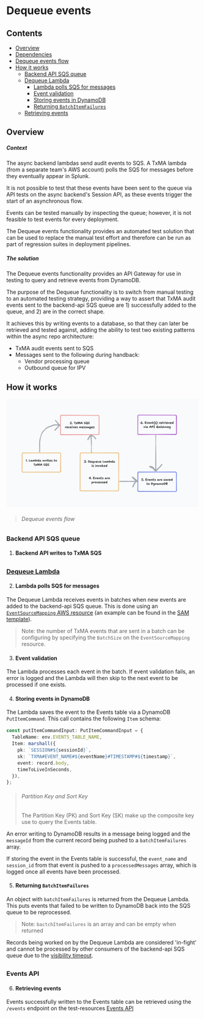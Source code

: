 # Dequeue events

## Contents
- [Overview](#overview)
- [Dependencies](#dependencies)
- [Dequeue events flow](#dequeue-events-flow)
- [How it works](#how-it-works)
  - [Backend API SQS queue](#backend-api-sqs-queue)
  - [Dequeue Lambda](#dequeue-lambda)
    - [Lambda polls SQS for messages](#lambda-polls-sqs-for-messages)
    - [Event validation](#event-validation)
    - [Storing events in DynamoDB](#storing-events-in-dynamodb)
    - [Returning `BatchItemFailures`](#returning-batchitemfailures)
  - [Retrieving events](#retrieving-events)

## Overview

##### Context

The async backend lambdas send audit events to SQS. A TxMA lambda (from a separate team's AWS account) polls the SQS for messages before they eventually appear in Splunk. 

It is not possible to test that these events have been sent to the queue via API tests on the async backend's Session API, as these events trigger the start of an asynchronous flow.

Events can be tested manually by inspecting the queue; however, it is not feasible to test events for every deployment. 

The Dequeue events functionality provides an automated test solution that can be used to replace the manual test effort and therefore can be run as part of regression suites in deployment pipelines.

##### The solution

The Dequeue events functionality provides an API Gateway for use in testing to
query and retrieve events from DynamoDB.

The purpose of the Dequeue functionality is to switch from manual testing to an automated
testing strategy, providing a way to assert that TxMA audit events sent to the
backend-api SQS queue are 1) successfully added to the queue, and 2) are in the
correct shape.

It achieves this by writing events to a database, so that they can later be
retrieved and tested against, adding the ability to test two existing
patterns within the async repo architecture:

- TxMA audit events sent to SQS
-  Messages sent to the following during handback:
    - Vendor processing queue
    - Outbound queue for IPV

## How it works

<img src="events_flow_diagram.png">

> ###### Dequeue events flow

##

### Backend API SQS queue

1. #### Backend API writes to TxMA SQS

##

### [Dequeue Lambda](./dequeueHandler.ts)

2. #### Lambda polls SQS for messages

The Dequeue Lambda receives events in batches when new events are added to the
backend-api SQS queue. This is done using an [`EventSourceMapping` AWS resource](https://docs.aws.amazon.com/AWSCloudFormation/latest/UserGuide/aws-resource-lambda-eventsourcemapping.html)
(an example can be found in the [SAM template](../../../infra/dequeue/function.yaml)).

> Note: the number of TxMA events that are sent in a batch can be configuring by
specifying the `BatchSize` on the `EventSourceMapping` resource.

3. #### Event validation

The Lambda processes each event in the batch. If event validation fails, an
error is logged and the Lambda will then skip to the next event to be processed
if one exists.

4. #### Storing events in DynamoDB

The Lambda saves the event to the Events table via a DynamoDB `PutItemCommand`.
This call contains the following `Item` schema:

```typescript
const putItemCommandInput: PutItemCommandInput = {
  TableName: env.EVENTS_TABLE_NAME,
  Item: marshall({
    pk: `SESSION#${sessionId}`,
    sk: `TXMA#EVENT_NAME#${eventName}#TIMESTAMP#${timestamp}`,
    event: record.body,
    timeToLiveInSeconds,
  }),
};
```

> ###### Partition Key and Sort Key
> The Partition Key (PK) and Sort Key (SK) make up the composite key use to
> query the Events table.

An error writing to DynamoDB results in a message being logged and the
`messageId` from the current record being pushed to a `batchItemFailures` array.

If storing the event in the Events table is successful, the `event_name` and
`session_id` from that event is pushed to a `processedMessages` array, which is
logged once all events have been processed.

5. #### Returning `BatchItemFailures`

An object with `batchItemFailures` is returned from the Dequeue Lambda.
This puts events that failed to be written to DynamoDB back into the SQS queue
to be reprocessed.

> Note: `bactchItemFailures` is an array and can be empty when returned

Records being worked on by the Dequeue Lambda are considered 'in-fight' and
cannot be processed by other consumers of the backend-api SQS queue due to the
[visibility timeout](https://docs.aws.amazon.com/AWSSimpleQueueService/latest/SQSDeveloperGuide/sqs-visibility-timeout.html).

##

### Events API

6. #### Retrieving events

Events successfully written to the Events table can be retrieved using
the `/events` endpoint on the test-resources
[Events API](../../../openApiSpecs/events-spec.yaml)
